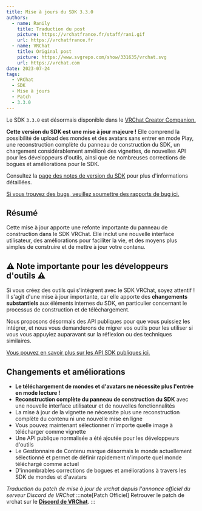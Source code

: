 ```yaml
---
title: Mise à jours du SDK 3.3.0
authors:
  - name: Ranily
    title: Traduction du post
    picture: https://vrchatfrance.fr/staff/rani.gif
    url: https://vrchatfrance.fr
  - name: VRChat
    title: Original post
    picture: https://www.svgrepo.com/show/331635/vrchat.svg
    url: https://vrchat.com
date: 2023-07-24
tags:
  - VRChat
  - SDK
  - Mise à jours
  - Patch
  - 3.3.0
---
```


Le SDK `3.3.0` est désormais disponible dans le [VRChat Creator Companion.](https://vcc.docs.vrchat.com/)

**Cette version du SDK est une mise à jour majeure !** Elle comprend la possibilité de upload des mondes et des avatars sans entrer en mode Play, une reconstruction complète du panneau de construction du SDK, un chargement considérablement amélioré des vignettes, de nouvelles API pour les développeurs d'outils, ainsi que de nombreuses corrections de bogues et améliorations pour le SDK.

Consultez la [page des notes de version du SDK](https://creators.vrchat.com/releases/release-3-3-0/) pour plus d'informations détaillées.

[Si vous trouvez des bugs, veuillez soumettre des rapports de bug ici.](<https://feedback.vrchat.com/sdk-bug-reports>)

## Résumé

Cette mise à jour apporte une refonte importante du panneau de construction dans le SDK VRChat. Elle inclut une nouvelle interface utilisateur, des améliorations pour faciliter la vie, et des moyens plus simples de construire et de mettre à jour votre contenu.

## ⚠️ Note importante pour les développeurs d'outils ⚠️ 

Si vous créez des outils qui s'intègrent avec le SDK VRChat, soyez attentif ! Il s'agit d'une mise à jour importante, car elle apporte des **changements substantiels** aux éléments internes du SDK, en particulier concernant le processus de construction et de téléchargement.

Nous proposons désormais des API publiques pour que vous puissiez les intégrer, et nous vous demanderons de migrer vos outils pour les utiliser si vous vous appuyiez auparavant sur la réflexion ou des techniques similaires.

[Vous pouvez en savoir plus sur les API SDK publiques ici.](</../sdk/public-sdk-api/>)

## Changements et améliorations

- **Le téléchargement de mondes et d'avatars ne nécessite plus l'entrée en mode lecture !**
- **Reconstruction complète du panneau de construction du SDK** avec une nouvelle interface utilisateur et de nouvelles fonctionnalités
- La mise à jour de la vignette ne nécessite plus une reconstruction complète du contenu ni une nouvelle mise en ligne
- Vous pouvez maintenant sélectionner n'importe quelle image à télécharger comme vignette
- Une API publique normalisée a été ajoutée pour les développeurs d'outils
- Le Gestionnaire de Contenu marque désormais le monde actuellement sélectionné et permet de définir rapidement n'importe quel monde téléchargé comme actuel
- D'innombrables corrections de bogues et améliorations à travers les SDK de mondes et d'avatars

*Traduction du patch de mise à jour de vrchat depuis l'annonce officiel du serveur Discord de VRChat*
:::note[Patch Officiel]
Retrouver le patch de vrchat sur le [**Discord de VRChat**](https://discord.gg/vrchat).
:::